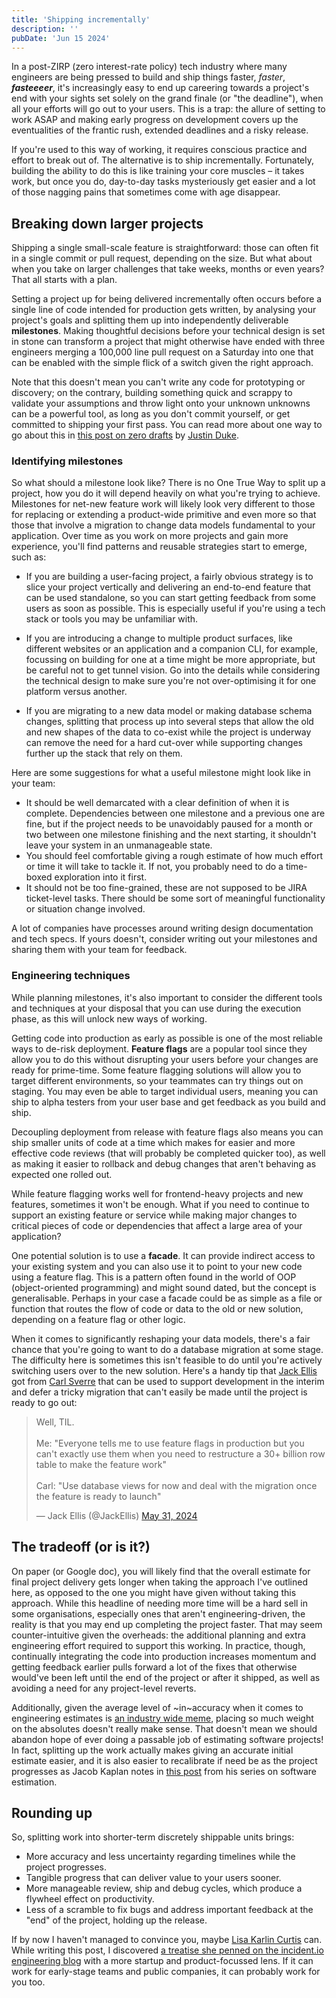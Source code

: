 ```yaml
---
title: 'Shipping incrementally'
description: ''
pubDate: 'Jun 15 2024'
---
```


In a post-ZIRP (zero interest-rate policy) tech industry where many engineers are being pressed to build and ship things faster, _faster_, **_fasteeeer_**, it's increasingly easy to end up careering towards a project's end with your sights set solely on the grand finale (or "the deadline"), when all your efforts will go out to your users. This is a trap: the allure of setting to work ASAP and making early progress on development covers up the eventualities of the frantic rush, extended deadlines and a risky release.

If you're used to this way of working, it requires conscious practice and effort to break out of. The alternative is to ship incrementally. Fortunately, building the ability to do this is like training your core muscles – it takes work, but once you do, day-to-day tasks mysteriously get easier and a lot of those nagging pains that sometimes come with age disappear.

## Breaking down larger projects

Shipping a single small-scale feature is straightforward: those can often fit in a single commit or pull request, depending on the size. But what about when you take on larger challenges that take weeks, months or even years? That all starts with a plan.

Setting a project up for being delivered incrementally often occurs before a single line of code intended for production gets written, by analysing your project's goals and splitting them up into independently deliverable **milestones**. Making thoughtful decisions before your technical design is set in stone can transform a project that might otherwise have ended with three engineers merging a 100,000 line pull request on a Saturday into one that can be enabled with the simple flick of a switch given the right approach.

Note that this doesn't mean you can't write any code for prototyping or discovery; on the contrary, building something quick and scrappy to validate your assumptions and throw light onto your unknown unknowns can be a powerful tool, as long as you don't commit yourself, or get committed to shipping your first pass. You can read more about one way to go about this in <a href="https://jmduke.com/posts/microblog/zero-draft/" target="_blank">this post on zero drafts</a> by <a href="https://x.com/jmduke" target="_blank">Justin Duke</a>.

### Identifying milestones

So what should a milestone look like? There is no One True Way to split up a project, how you do it will depend heavily on what you're trying to achieve. Milestones for net-new feature work will likely look very different to those for replacing or extending a product-wide primitive and even more so that those that involve a migration to change data models fundamental to your application. Over time as you work on more projects and gain more experience, you'll find patterns and reusable strategies start to emerge, such as:

- If you are building a user-facing project, a fairly obvious strategy is to slice your project vertically and delivering an end-to-end feature that can be used standalone, so you can start getting feedback from some users as soon as possible. This is especially useful if you're using a tech stack or tools you may be unfamiliar with.

- If you are introducing a change to multiple product surfaces, like different websites or an application and a companion CLI, for example, focussing on building for one at a time might be more appropriate, but be careful not to get tunnel vision. Go into the details while considering the technical design to make sure you're not over-optimising it for one platform versus another.

- If you are migrating to a new data model or making database schema changes, splitting that process up into several steps that allow the old and new shapes of the data to co-exist while the project is underway can remove the need for a hard cut-over while supporting changes further up the stack that rely on them.

Here are some suggestions for what a useful milestone might look like in your team:
- It should be well demarcated with a clear definition of when it is complete. Dependencies between one milestone and a previous one are fine, but if the project needs to be unavoidably paused for a month or two between one milestone finishing and the next starting, it shouldn't leave your system in an unmanageable state.
- You should feel comfortable giving a rough estimate of how much effort or time it will take to tackle it. If not, you probably need to do a time-boxed exploration into it first.
- It should not be too fine-grained, these are not supposed to be JIRA ticket-level tasks. There should be some sort of meaningful functionality or situation change involved.

A lot of companies have processes around writing design documentation and tech specs. If yours doesn't, consider writing out your milestones and sharing them with your team for feedback.

### Engineering techniques

While planning milestones, it's also important to consider the different tools and techniques at your disposal that you can use during the execution phase, as this will unlock new ways of working.

Getting code into production as early as possible is one of the most reliable ways to de-risk deployment. **Feature flags** are a popular tool since they allow you to do this without disrupting your users before your changes are ready for prime-time. Some feature flagging solutions will allow you to target different environments, so your teammates can try things out on staging. You may even be able to target individual users, meaning you can ship to alpha testers from your user base and get feedback as you build and ship.

Decoupling deployment from release with feature flags also means you can ship smaller units of code at a time which makes for easier and more effective code reviews (that will probably be completed quicker too), as well as making it easier to rollback and debug changes that aren't behaving as expected one rolled out.

While feature flagging works well for frontend-heavy projects and new features, sometimes it won't be enough. What if you need to continue to support an existing feature or service while making major changes to critical pieces of code or dependencies that affect a large area of your application? 

One potential solution is to use a **facade**. It can provide indirect access to your existing system and you can also use it to point to your new code using a feature flag. This is a pattern often found in the world of OOP (object-oriented programming) and might sound dated, but the concept is generalisable. Perhaps in your case a facade could be as simple as a file or function that routes the flow of code or data to the old or new solution, depending on a feature flag or other logic.

When it comes to significantly reshaping your data models, there's a fair chance that you're going to want to do a database migration at some stage. The difficulty here is sometimes this isn't feasible to do until you're actively switching users over to the new solution. Here's a handy tip that <a href="https://x.com/JackEllis" target="_blank">Jack Ellis</a> got from <a href="https://carlsverre.com/" target="_blank">Carl Sverre</a> that can be used to support development in the interim and defer a tricky migration that can't easily be made until the project is ready to go out:

<blockquote class="twitter-tweet"><p lang="en" dir="ltr">Well, TIL.<br><br>Me: &quot;Everyone tells me to use feature flags in production but you can&#39;t exactly use them when you need to restructure a 30+ billion row table to make the feature work&quot;<br><br>Carl: &quot;Use database views for now and deal with the migration once the feature is ready to launch&quot;</p>&mdash; Jack Ellis (@JackEllis) <a href="https://twitter.com/JackEllis/status/1796666966322909292?ref_src=twsrc%5Etfw">May 31, 2024</a></blockquote> <script async src="https://platform.twitter.com/widgets.js" charset="utf-8"></script>


## The tradeoff (or is it?)

On paper (or Google doc), you will likely find that the overall estimate for final project delivery gets longer when taking the approach I've outlined here, as opposed to the one you might have given without taking this approach. While this headline of needing more time will be a hard sell in some organisations, especially ones that aren't engineering-driven, the reality is that you may end up completing the project faster. That may seem counter-intuitive given the overheads: the additional planning and extra engineering effort required to support this working. In practice, though, continually integrating the code into production increases momentum and getting feedback earlier pulls forward a lot of the fixes that otherwise would've been left until the end of the project or after it shipped, as well as avoiding a need for any project-level reverts.

Additionally, given the average level of ~in~accuracy when it comes to engineering estimates is <a href="https://xkcd.com/1658/" target="_blank">an industry wide meme</a>, placing so much weight on the absolutes doesn't really make sense. That doesn't mean we should abandon hope of ever doing a passable job of estimating software projects! In fact, splitting up the work actually makes giving an accurate initial estimate easier, and it is also easier to recalibrate if need be as the project progresses as Jacob Kaplan notes in <a href="https://jacobian.org/2021/may/20/estimation/" target="_blank">this post</a> from his series on software estimation.


## Rounding up

So, splitting work into shorter-term discretely shippable units brings:

- More accuracy and less uncertainty regarding timelines while the project progresses.
- Tangible progress that can deliver value to your users sooner.
- More manageable review, ship and debug cycles, which produce a flywheel effect on productivity.
- Less of a scramble to fix bugs and address important feedback at the "end" of the project, holding up the release.

If by now I haven't managed to convince you, maybe <a href="https://twitter.com/LisaKC_" target="_blank">Lisa Karlin Curtis</a> can. While writing this post, I discovered <a href="https://incident.io/blog/breaking-down-complex-projects" target="_blank">a treatise she penned on the incident.io engineering blog</a> with a more startup and product-focussed lens. If it can work for early-stage teams and public companies, it can probably work for you too.